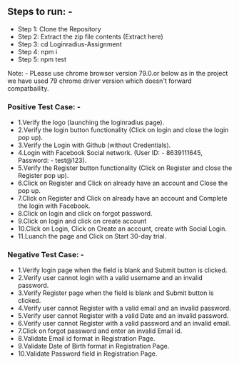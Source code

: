 ## Steps to run: -
<ul>
  <li> Step 1: Clone the Repository </li>
  <li> Step 2: Extract the zip file contents (Extract here) </li>
  <li> Step 3: cd Loginradius-Assignment </li>
  <li> Step 4: npm i </li>
  <li> Step 5: npm test </li>
</ul> 

Note: - PLease use chrome browser version 79.0.or below as in the project we have used 79 chrome driver version which doesn't forward compatbaility.

### Positive Test Case: -
<ul>
  <li>1.Verify the logo (launching the loginradius page). </li>
  <li>2.Verify the login button functionality (Click on login and close the login pop up). </li>
  <li>3.Verify the Login with Github (without Credentials). </li>
  <li>4.Login with Facebook Social network. (User ID: - 8639111645, Password: - test@123). </li>
  <li>5.Verify the Register button functionality (Click on Register and close the Register pop up). </li>
  <li>6.Click on Register and Click on already have an account and Close the pop up. </li>
  <li>7.Click on Register and Click on already have an account and Complete the login with Facebook. </li>
  <li>8.Click on login and click on forgot password. </li>
  <li>9.Click on login and click on create account </li>
  <li>10.Click on Login, Click on Create an account, create with Social Login. </li>
  <li>11.Luanch the page and Click on Start 30-day trial.</li>	
 </ul>
		
### Negative Test Case: -
<ul>
  <li>1.Verify login page when the field is blank and Submit button is clicked. </li>
  <li>2.Verify user cannot login with a valid username and an invalid password. </li>
  <li>3.Verify Register page when the field is blank and Submit button is clicked. </li>
  <li>4.Verify user cannot Register with a valid email and an invalid password.</li>
  <li>5.Verify user cannot Register with a valid Date and an invalid password. </li>
  <li>6.Verify user cannot Register with a valid password and an invalid email. </li>
  <li>7.Click on forgot password and enter an invalid Email id. </li>
  <li>8.Validate Email id format in Registration Page. </li>
  <li>9.Validate Date of Birth format in Registration Page. </li>
  <li>10.Validate Password field in Registration Page. </li>
  </ul>
